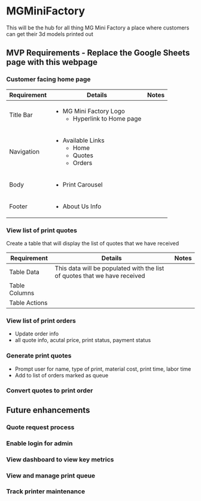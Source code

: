 # MGMiniFactory
This will be the hub for all thing MG Mini Factory a place where customers can get their 3d models printed out
## MVP Requirements - Replace the Google Sheets page with this webpage
### Customer facing home page
<table>
  <thead>
    <tr>
      <th>Requirement</th>
      <th>Details</th>
      <th>Notes</th>
    </tr>
  </thead>
  <tbody>
    <tr>
      <td>Title Bar</td>
      <td>
        <ul>
          <li>
            MG Mini Factory Logo
            <ul>
              <li>Hyperlink to Home page</li>
            </ul>
          </li>
        </ul>
      </td>
      <td></td>
    </tr>
    <tr>
      <td>Navigation</td>
      <td>
        <ul>
          <li>
            Available Links
            <ul>
              <li>Home</li>
              <li>Quotes</li>
              <li>Orders</li>
            </ul>
          </li>
        </ul>
      </td>
      <td></td>
    </tr>
    <tr>
      <td>Body</td>
      <td>
        <ul>
          <li>Print Carousel</li>
        </ul>
      </td>
      <td></td>
    </tr>
    <tr>
      <td>Footer</td>
      <td>
        <ul><li>About Us Info</li></ul>
      </td>
      <td></td>
    </tr>
  </tbody>
</table>

### View list of print quotes
Create a table that will display the list of quotes that we have received
<table>
  <thead>
    <tr>
      <th>Requirement</th>
      <th>Details</th>
      <th>Notes</th>
    </tr>
  </thead>
  <tbody>
    <tr>
      <td>Table Data</td>
      <td>This data will be populated with the list of quotes that we have received</td>
      <td></td>
    </tr>
    <tr>
      <td>Table Columns</td>
      <td></td>
      <td></td>
    </tr>
    <tr>
      <td>Table Actions</td>
      <td></td>
      <td></td>
    </tr>
  </tbody>
</table>


### View list of print orders
- Update order info
- all quote info, acutal price, print status, payment status
### Generate print quotes
- Prompt user for name, type of print, material cost, print time, labor time
- Add to list of orders marked as queue
### Convert quotes to print order
## Future enhancements
### Quote request process
### Enable login for admin
### View dashboard to view key metrics
### View and manage print queue
### Track printer maintenance
